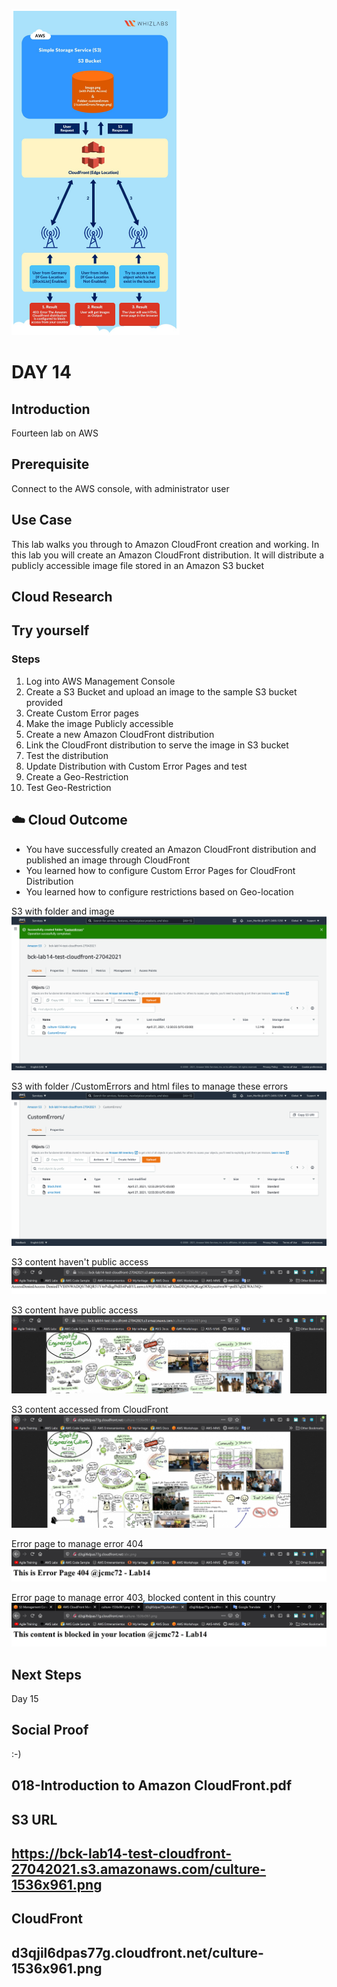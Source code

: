 ![alt text](https://github.com/jcmc72/My100DaysOfCloud/blob/477ee8ae9b8122f7fb8c010bda49cd3a178914db/Journey/014/Aws-Amazon-CloudFront.png)

# DAY 14

## Introduction
Fourteen lab on AWS

## Prerequisite
Connect to the AWS console, with administrator user

## Use Case
This lab walks you through to Amazon CloudFront creation and working. In this lab you will create an Amazon CloudFront distribution. It will distribute a publicly accessible image file stored in an Amazon S3 bucket

## Cloud Research


## Try yourself
### Steps
1. Log into AWS Management Console
2. Create a S3 Bucket and upload an image to the sample S3 bucket provided
3. Create Custom Error pages
4. Make the image Publicly accessible
5. Create a new Amazon CloudFront distribution
6. Link the CloudFront distribution to serve the image in S3 bucket
7. Test the distribution
8. Update Distribution with Custom Error Pages and test
9. Create a Geo-Restriction
10. Test Geo-Restriction

## ☁️ Cloud Outcome
* You have successfully created an Amazon CloudFront distribution and published an image through CloudFront
* You learned how to configure Custom Error Pages for CloudFront Distribution
* You learned how to configure restrictions based on Geo-location

S3 with folder and image
![alt text](https://github.com/jcmc72/My100DaysOfCloud/blob/477ee8ae9b8122f7fb8c010bda49cd3a178914db/Journey/014/Lab-014-Amazon-CloudFront-01.png)

S3 with folder /CustomErrors and html files to manage these errors
![alt text](https://github.com/jcmc72/My100DaysOfCloud/blob/477ee8ae9b8122f7fb8c010bda49cd3a178914db/Journey/014/Lab-014-Amazon-CloudFront-02.png)

S3 content haven't public access
![alt text](https://github.com/jcmc72/My100DaysOfCloud/blob/477ee8ae9b8122f7fb8c010bda49cd3a178914db/Journey/014/Lab-014-Amazon-CloudFront-03.PNG)

S3 content have public access
![alt text](https://github.com/jcmc72/My100DaysOfCloud/blob/477ee8ae9b8122f7fb8c010bda49cd3a178914db/Journey/014/Lab-014-Amazon-CloudFront-04.PNG)

S3 content accessed from CloudFront
![alt text](https://github.com/jcmc72/My100DaysOfCloud/blob/477ee8ae9b8122f7fb8c010bda49cd3a178914db/Journey/014/Lab-014-Amazon-CloudFront-05.PNG)

Error page to manage error 404 
![alt text](https://github.com/jcmc72/My100DaysOfCloud/blob/477ee8ae9b8122f7fb8c010bda49cd3a178914db/Journey/014/Lab-014-Amazon-CloudFront-06.PNG)

Error page to manage error 403, blocked content in this country
![alt text](https://github.com/jcmc72/My100DaysOfCloud/blob/477ee8ae9b8122f7fb8c010bda49cd3a178914db/Journey/014/Lab-014-Amazon-CloudFront-07.PNG)

## Next Steps
Day 15

## Social Proof
:-)

## 018-Introduction to Amazon CloudFront.pdf


## S3 URL
## https://bck-lab14-test-cloudfront-27042021.s3.amazonaws.com/culture-1536x961.png

## CloudFront
## d3qjil6dpas77g.cloudfront.net/culture-1536x961.png
